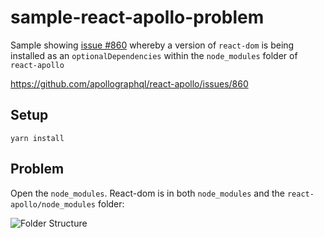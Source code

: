 # sample-react-apollo-problem
Sample showing [issue #860](https://github.com/apollographql/react-apollo/issues/860) whereby a version of `react-dom` is being installed as an `optionalDependencies` within the `node_modules` folder of `react-apollo`

https://github.com/apollographql/react-apollo/issues/860

## Setup

    yarn install


## Problem
Open the `node_modules`.  React-dom is in both `node_modules` and the `react-apollo/node_modules` folder:

![Folder Structure](https://user-images.githubusercontent.com/185555/28298180-efaf3f5c-6bc5-11e7-9e4e-a011b0310c1a.png)





